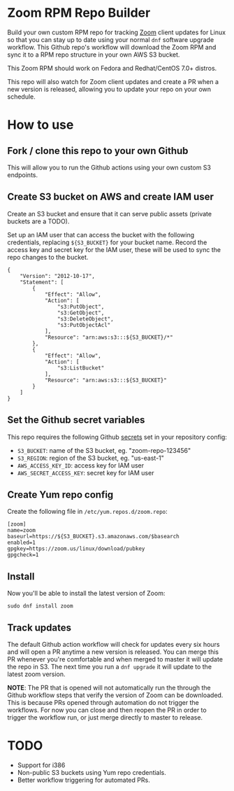 # Zoom RPM Repo Builder

Build your own custom RPM repo for tracking [Zoom](https://zoom.us)
client updates for Linux so that you can stay up to date using your
normal `dnf` software upgrade workflow. This Github repo's workflow
will download the Zoom RPM and sync it to a RPM repo structure in your
own AWS S3 bucket.

This Zoom RPM should work on Fedora and Redhat/CentOS 7.0+ distros.

This repo will also watch for Zoom client updates and create a PR when
a new version is released, allowing you to update your repo on your
own schedule.

# How to use

## Fork / clone this repo to your own Github

This will allow you to run the Github actions using your own custom S3
endpoints.

## Create S3 bucket on AWS and create IAM user

Create an S3 bucket and ensure that it can serve public assets
(private buckets are a TODO).

Set up an IAM user that can access the bucket with the following
credentials, replacing `${S3_BUCKET}` for your bucket name. Record the
access key and secret key for the IAM user, these will be used to sync
the repo changes to the bucket.

```
{
    "Version": "2012-10-17",
    "Statement": [
        {
            "Effect": "Allow",
            "Action": [
                "s3:PutObject",
                "s3:GetObject",
                "s3:DeleteObject",
                "s3:PutObjectAcl"
            ],
            "Resource": "arn:aws:s3:::${S3_BUCKET}/*"
        },
        {
            "Effect": "Allow",
            "Action": [
                "s3:ListBucket"
            ],
            "Resource": "arn:aws:s3:::${S3_BUCKET}"
        }
    ]
}
```

## Set the Github secret variables

This repo requires the following Github
[secrets](https://help.github.com/en/actions/configuring-and-managing-workflows/creating-and-storing-encrypted-secrets)
set in your repository config:

* `S3_BUCKET`: name of the S3 bucket, eg. "zoom-repo-123456"
* `S3_REGION`: region of the S3 bucket, eg. "us-east-1"
* `AWS_ACCESS_KEY_ID`: access key for IAM user
* `AWS_SECRET_ACCESS_KEY`: secret key for IAM user

## Create Yum repo config

Create the following file in `/etc/yum.repos.d/zoom.repo`:

```
[zoom]
name=zoom
baseurl=https://${S3_BUCKET}.s3.amazonaws.com/$basearch
enabled=1
gpgkey=https://zoom.us/linux/download/pubkey
gpgcheck=1
```

## Install

Now you'll be able to install the latest version of Zoom:

```
sudo dnf install zoom
```

## Track updates

The default Github action workflow will check for updates every six
hours and will open a PR anytime a new version is released. You can
merge this PR whenever you're comfortable and when merged to master it
will update the repo in S3. The next time you run a `dnf upgrade` it
will update to the latest zoom version.

**NOTE**: The PR that is opened will not automatically run the through
  the Github workflow steps that verify the version of Zoom can be
  downloaded. This is because PRs opened through automation do not
  trigger the workflows. For now you can close and then reopen the PR
  in order to trigger the workflow run, or just merge directly to
  master to release.

# TODO

* Support for i386
* Non-public S3 buckets using Yum repo credentials.
* Better workflow triggering for automated PRs.
